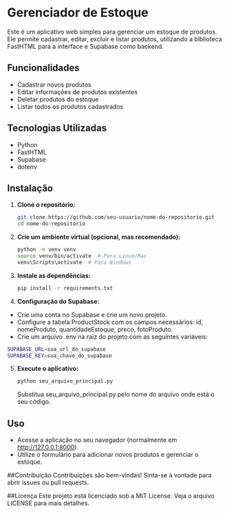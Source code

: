 # Gerenciador de Estoque

Este é um aplicativo web simples para gerenciar um estoque de produtos. Ele permite cadastrar, editar, excluir e listar produtos, utilizando a biblioteca FastHTML para a interface e Supabase como backend.

## Funcionalidades

- Cadastrar novos produtos
- Editar informações de produtos existentes
- Deletar produtos do estoque
- Listar todos os produtos cadastrados

## Tecnologias Utilizadas

- Python
- FastHTML
- Supabase
- dotenv

## Instalação

1. **Clone o repositório:**

   ```bash
   git clone https://github.com/seu-usuario/nome-do-repositorio.git
   cd nome-do-repositorio
   ```
2. **Crie um ambiente virtual (opcional, mas recomendado):**
   ```bash
   python -m venv venv
   source venv/bin/activate  # Para Linux/Mac
   venv\Scripts\activate  # Para Windows
   ```
3. **Instale as dependências:**
   ```bash
   pip install -r requirements.txt
   ```
4. **Configuração do Supabase:**
  - Crie uma conta no Supabase e crie um novo projeto.
  - Configure a tabela ProductStock com os campos necessários: id, nomeProduto, quantidadeEstoque, preco, fotoProduto.
  - Crie um arquivo .env na raiz do projeto com as seguintes variáveis:

   ```bash
   SUPABASE_URL=sua_url_do_supabase
   SUPABASE_KEY=sua_chave_do_supabase
   ```
5. **Execute o aplicativo:**
   ```bash
   python seu_arquivo_principal.py
   ```
   Substitua seu_arquivo_principal.py pelo nome do arquivo onde está o seu código.

## Uso
- Acesse a aplicação no seu navegador (normalmente em http://127.0.0.1:8000).
- Utilize o formulário para adicionar novos produtos e gerenciar o estoque.

##Contribuição
Contribuições são bem-vindas! Sinta-se à vontade para abrir issues ou pull requests.

##Licença
Este projeto está licenciado sob a MIT License. Veja o arquivo LICENSE para mais detalhes.
   
